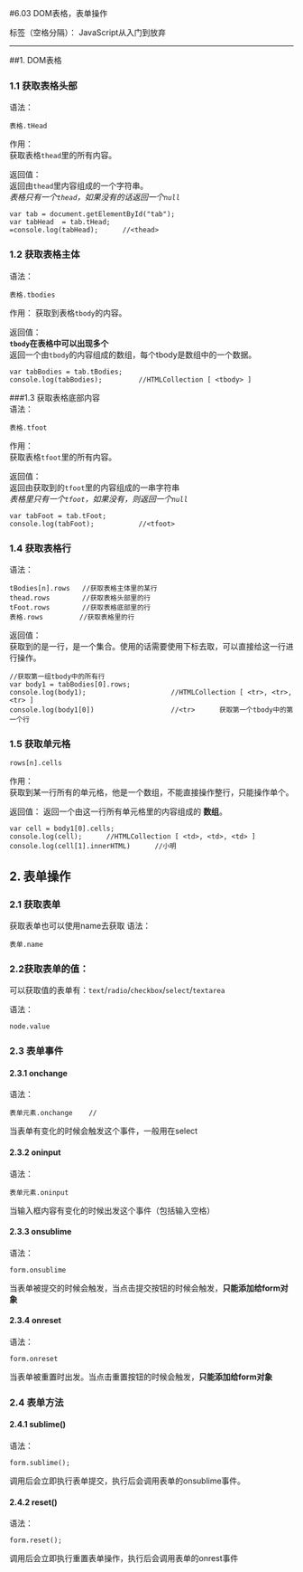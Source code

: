 ﻿#6.03 DOM表格，表单操作

标签（空格分隔）： JavaScript从入门到放弃

---

##1. DOM表格
### 1.1 获取表格头部  
语法：  
```
表格.tHead
```    
作用：  
获取表格`thead`里的所有内容。

返回值：  
返回由`thead`里内容组成的一个字符串。  
*表格只有一个`thead`，如果没有的话返回一个`null`*  
```
var tab = document.getElementById("tab");
var tabHead  = tab.tHead;
=console.log(tabHead);      //<thead>
```

### 1.2 获取表格主体  
语法：  
```
表格.tbodies
```  
作用： 
获取到表格`tbody`的内容。

返回值：  
**`tbody`在表格中可以出现多个**  
返回一个由`tbody`的内容组成的数组，每个tbody是数组中的一个数据。
```
var tabBodies = tab.tBodies;
console.log(tabBodies);         //HTMLCollection [ <tbody> ]
```

###1.3 获取表格底部内容  
语法：  
```
表格.tfoot
```  
作用：  
获取表格`tfoot`里的所有内容。    

返回值：  
返回由获取到的`tfoot`里的内容组成的一串字符串  
*表格里只有一个`tfoot`，如果没有，则返回一个`null`*  
```
var tabFoot = tab.tFoot;
console.log(tabFoot);           //<tfoot>
```

### 1.4 获取表格行  
语法：  
```
tBodies[n].rows   //获取表格主体里的某行  
thead.rows        //获取表格头部里的行  
tFoot.rows        //获取表格底部里的行  
表格.rows         //获取表格里的行
```
返回值：  
获取到的是一行，是一个集合。使用的话需要使用下标去取，可以直接给这一行进行操作。  
```
//获取第一组tbody中的所有行
var body1 = tabBodies[0].rows;          
console.log(body1);                     //HTMLCollection [ <tr>, <tr>, <tr> ] 
console.log(body1[0])                   //<tr>      获取第一个tbody中的第一个行  
```

### 1.5 获取单元格  
```
rows[n].cells
```
作用：  
获取到某一行所有的单元格，他是一个数组，不能直接操作整行，只能操作单个。  

返回值： 
返回一个由这一行所有单元格里的内容组成的 **数组**。   
```
var cell = body1[0].cells;
console.log(cell);      //HTMLCollection [ <td>, <td>, <td> ]
console.log(cell[1].innerHTML)      //小明
```

## 2. 表单操作  
### 2.1 获取表单
获取表单也可以使用name去获取
语法：  
```
表单.name
```
### 2.2获取表单的值：  
可以获取值的表单有：`text`/`radio`/`checkbox`/`select`/`textarea`  

语法：  
```
node.value
```  

### 2.3 表单事件  
#### 2.3.1 onchange
语法：
```
表单元素.onchange    //
```
当表单有变化的时候会触发这个事件，一般用在select
#### 2.3.2 oninput 
语法：
```
表单元素.oninput     
```
当输入框内容有变化的时候出发这个事件（包括输入空格）   
#### 2.3.3 onsublime
语法：  
```
form.onsublime
```
当表单被提交的时候会触发，当点击提交按钮的时候会触发，**只能添加给form对象**

#### 2.3.4   onreset  
语法：  
```
form.onreset
```
当表单被重置时出发。当点击重置按钮的时候会触发，**只能添加给form对象**  

### 2.4 表单方法  
#### 2.4.1 sublime()
语法：
```
form.sublime();
```
调用后会立即执行表单提交，执行后会调用表单的onsublime事件。
#### 2.4.2 reset()
语法：  
```
form.reset();
```
调用后会立即执行重置表单操作，执行后会调用表单的onrest事件








